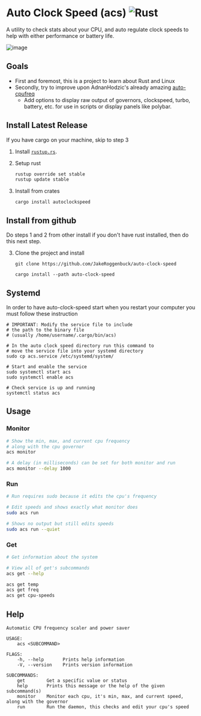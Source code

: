 # Auto Clock Speed (acs) ![Rust](https://img.shields.io/github/workflow/status/jakeroggenbuck/auto-clock-speed/Rust?style=for-the-badge)
 A utility to check stats about your CPU, and auto regulate clock speeds to help with either performance or battery life.
 
![image](https://user-images.githubusercontent.com/35516367/132371565-4ff64d03-bff2-4e46-9a73-165e933c460c.png)


## Goals
- First and foremost, this is a project to learn about Rust and Linux
- Secondly, try to improve upon AdnanHodzic's already amazing [auto-cpufreq](https://github.com/AdnanHodzic/auto-cpufreq)
    - Add options to display raw output of governors, clockspeed, turbo, battery, etc. for use in scripts or display panels like polybar.

## Install Latest Release
If you have cargo on your machine, skip to step 3

1. Install [`rustup.rs`](https://rustup.rs/).

2. Setup rust
   ```sh
   rustup override set stable
   rustup update stable
   ```

3. Install from crates
   ```
   cargo install autoclockspeed
   ```

## Install from github
Do steps 1 and 2 from other install if you don't have rust installed, then do this next step.

3. Clone the project and install

   ```
   git clone https://github.com/JakeRoggenbuck/auto-clock-speed
   ```
   ```
   cargo install --path auto-clock-speed
   ```

## Systemd
In order to have auto-clock-speed start when you restart your computer you must follow these instruction
```
# IMPORTANT: Modify the service file to include
# the path to the binary file 
# (usually /home/username/.cargo/bin/acs)
```

```
# In the auto clock speed directory run this command to
# move the service file into your systemd directory
sudo cp acs.service /etc/systemd/system/
```

```
# Start and enable the service
sudo systemctl start acs
sudo systemctl enable acs

# Check service is up and running
systemctl status acs
```

## Usage
### Monitor
```sh
# Show the min, max, and current cpu frequency
# along with the cpu governor
acs monitor

# A delay (in milliseconds) can be set for both monitor and run
acs monitor --delay 1000
```

### Run
```sh
# Run requires sudo because it edits the cpu's frequency

# Edit speeds and shows exactly what monitor does
sudo acs run

# Shows no output but still edits speeds
sudo acs run --quiet
```

### Get
```sh
# Get information about the system

# View all of get's subcommands
acs get --help

acs get temp
acs get freq
acs get cpu-speeds
```


## Help
```
Automatic CPU frequency scaler and power saver

USAGE:
    acs <SUBCOMMAND>

FLAGS:
    -h, --help       Prints help information
    -V, --version    Prints version information

SUBCOMMANDS:
    get        Get a specific value or status
    help       Prints this message or the help of the given subcommand(s)
    monitor    Monitor each cpu, it's min, max, and current speed, along with the governor
    run        Run the daemon, this checks and edit your cpu's speed
```
